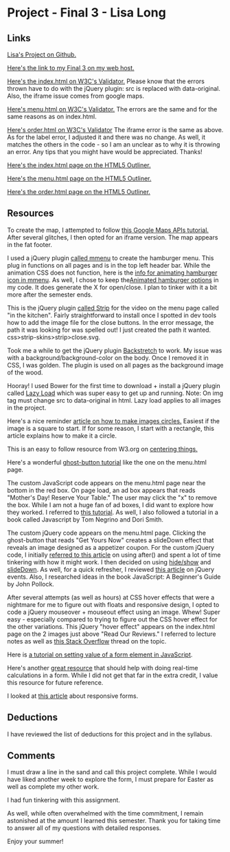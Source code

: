 # Project - Final 3 - Lisa Long

## Links
[Lisa's Project on Github.](https://github.com/longlife52/project_final3_long_lisa)

[Here's the link to my Final 3 on my web host.](file:///Users/lisalong/Desktop/UF_Course_Code/project_final3_long_lisa/index.html)

[Here's the index.html on W3C's Validator.](https://validator.w3.org/nu/?doc=http%3A%2F%2Fgarrisonridge.com%2Fgarrisonridge%2Fproject_final3_long_lisa%2Findex.html) Please know that the errors thrown have to do with the jQuery plugin: src is replaced with data-original. Also, the iframe issue comes from google maps.

[Here's menu.html on W3C's Validator.](https://validator.w3.org/nu/?doc=http%3A%2F%2Fgarrisonridge.com%2Fgarrisonridge%2Fproject_final3_long_lisa%2Fmenu.html) The errors are the same and for the same reasons as on index.html.

[Here's order.html on W3C's Validator](https://validator.w3.org/nu/?doc=http%3A%2F%2Fgarrisonridge.com%2Fgarrisonridge%2Fproject_final3_long_lisa%2Forder.html) The iframe error is the same as above. As for the label error, I adjusted it and there was no change. As well, it matches the others in the code - so I am an unclear as to why it is throwing an error. Any tips that you might have would be appreciated. Thanks!

[Here's the index.html page on the HTML5 Outliner.](https://gsnedders.html5.org/outliner/process.py?url=http%3A%2F%2Fgarrisonridge.com%2Fgarrisonridge%2Fproject_final3_long_lisa%2Findex.html)

[Here's the menu.html page on the HTML5 Outliner.](https://gsnedders.html5.org/outliner/process.py?url=http%3A%2F%2Fgarrisonridge.com%2Fgarrisonridge%2Fproject_final3_long_lisa%2Fmenu.html)

[Here's the order.html page on the HTML5 Outliner.](https://gsnedders.html5.org/outliner/process.py?url=http%3A%2F%2Fgarrisonridge.com%2Fgarrisonridge%2Fproject_final3_long_lisa%2Forder.html)

## Resources
To create the map, I attempted to follow [this Google Maps APIs tutorial.](https://developers.google.com/maps/documentation/javascript/adding-a-google-map) After several glitches, I then opted for an iframe version. The map appears in the fat footer.

I used a jQuery plugin [called mmenu](http://mmenu.frebsite.nl/documentation/core/) to create the hamburger menu. This plug in functions on all pages and is in the top left header bar. While the animation CSS does not function, here is the [info for animating hamburger icon in mmenu](http://mmenu.frebsite.nl/tutorials/animated-hamburger.html).  As well, I chose to keep the[Animated hamburger options](https://github.com/jonsuh/hamburgers) in my code. It does generate the X for open/close. I plan to tinker with it a bit more after the semester ends.

This is the jQuery plugin [called Strip](http://www.stripjs.com/) for the video on the menu page called "in the kitchen". Fairly straightforward to install once I spotted in dev tools how to add the image file for the close buttons. In the error message, the path it was looking for was spelled out!  I just created the path it wanted. css>strip-skins>strip>close.svg.

Took me a while to get the jQuery plugin  [Backstretch](http://www.jquery-backstretch.com/) to work. My issue was with a background/background-color on the body. Once I removed it in CSS, I was golden. The plugin is used on all pages as the background image of the wood.

Hooray! I used Bower for the first time to download + install a jQuery plugin called [Lazy Load](http://www.appelsiini.net/projects/lazyload) which was super easy to get up and running. Note: On img tag must change src to data-original in html. Lazy load applies to all images in the project.

Here's a nice reminder [article on how to make images circles.](http://sixrevisions.com/css/circular-images-css/) Easiest if the image is a square to start.  If for some reason, I start with a rectangle, this article explains how to make it a circle.

This is an easy to follow resource from W3.org on [centering things.](https://www.w3.org/Style/Examples/007/center.en.html)

Here's a wonderful [ghost-button tutorial](http://sixrevisions.com/css/ghost-buttons/) like the one on the menu.html page.

The custom JavaScript code appears on the menu.html page near the bottom in the red box. On page load, an ad box appears that reads "Mother's Day! Reserve Your Table." The user may click the "x" to remove the box. While I am not a huge fan of ad boxes, I did want to explore how they worked. I referred to [this tutorial](https://www.w3schools.com/howto/howto_css_modals.asp). As well, I also followed a tutorial in a book called Javascript by Tom Negrino and Dori Smith.

The custom jQuery code appears on the menu.html page. Clicking the ghost-button that reads "Get Yours Now" creates a slideDown effect that reveals an image designed as a appetizer coupon. For the custom jQuery code, I initially [referred to this article](https://www.w3schools.com/jquery/jquery_dom_add.asp) on using after() and spent a lot of time tinkering with how it might work. I then decided on using [hide/show](https://www.w3schools.com/jquery/jquery_hide_show.asp) and [slideDown](https://www.w3schools.com/jquery/jquery_slide.asp). As well, for a quick refresher, I reviewed [this article](https://www.w3schools.com/jquery/jquery_events.asp) on jQuery events. Also, I researched ideas in the book JavaScript: A Beginner's Guide by John Pollock.

After several attempts (as well as hours) at CSS hover effects that were a nightmare for me to figure out with floats and responsive design, I opted to code a jQuery mouseover + mouseout effect using an image. Whew! Super easy - especially compared to trying to figure out the CSS hover effect for the other variations. This jQuery "hover effect" appears on the index.html page on the 2 images just above "Read Our Reviews." I referred to lecture notes as well as [this Stack Overflow](http://stackoverflow.com/questions/10709016/change-image-onmouseover) thread on the topic.

Here is [a tutorial on setting value of a form element in JavaScript](http://www.javascript-coder.com/javascript-form/javascript-form-value.phtml).

Here's another [great resource](http://www.javascript-coder.com/javascript-form/javascript-calculator-script.phtml) that should help with doing real-time calculations in a form. While I did not get that far in the extra credit, I value this resource for future reference.

I looked at [this article](http://www.hongkiat.com/blog/creating-responsive-form-with-css3-html5/) about responsive forms.

## Deductions
I have reviewed the list of deductions for this project and in the syllabus.

## Comments
I must draw a line in the sand and call this project complete. While I would have liked another week to explore the form, I must prepare for Easter as well as complete my other work.

I had fun tinkering with this assignment.

As well, while often overwhelmed with the time commitment, I remain astonished at the amount I learned this semester. Thank you for taking time to answer all of my questions with detailed responses.

Enjoy your summer!
